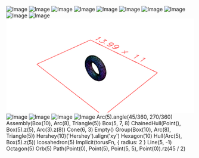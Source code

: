 ![Image](shapes.md.1.png)
![Image](shapes.md.2.png)
![Image](shapes.md.3.png)
![Image](shapes.md.4.png)
![Image](shapes.md.5.png)
![Image](shapes.md.6.png)
![Image](shapes.md.7.png)
![Image](shapes.md.8.png)
![Image](shapes.md.9.png)
![Image](shapes.md.10.png)
![Image](shapes.md.11.png)
![Image](shapes.md.12.png)
![Image](shapes.md.13.png)
![Image](shapes.md.14.png)
![Image](shapes.md.15.png)
Arc(5).angle(45/360, 270/360)
Assembly(Box(10), Arc(8), Triangle(5))
Box(5, 7, 8)
ChainedHull(Point(), Box(5).z(5), Arc(3).z(8))
Cone(6, 3)
Empty()
Group(Box(10), Arc(8), Triangle(5))
Hershey(10)('Hershey').align('xy')
Hexagon(10)
Hull(Arc(5), Box(5).z(5))
Icosahedron(5)
Implicit(torusFn, { radius: 2 }
Line(5, -1)
Octagon(5)
Orb(5)
Path(Point(0), Point(5), Point(5, 5), Point(0)).rz(45 / 2)